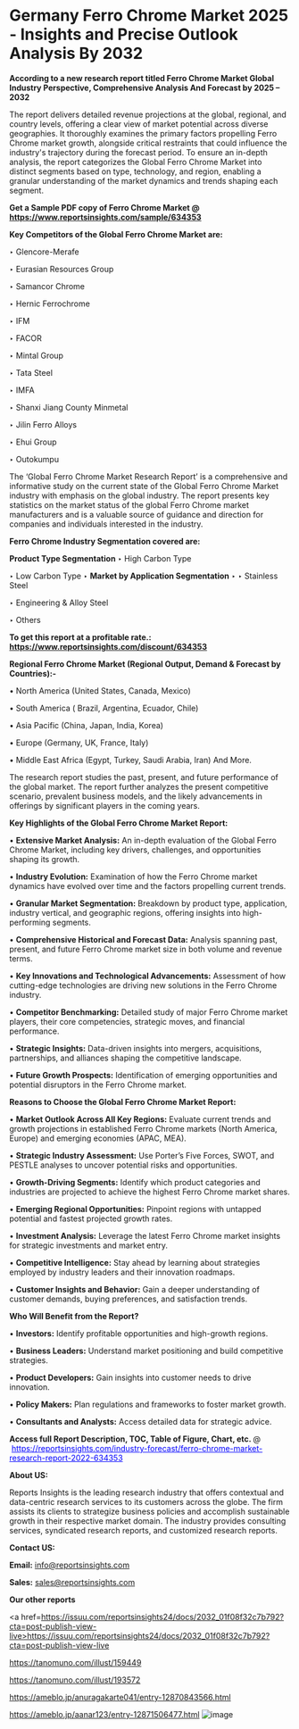 # Germany Ferro Chrome Market 2025 - Insights and Precise Outlook Analysis By 2032

<strong>According to a new research report titled Ferro Chrome Market Global Industry Perspective, Comprehensive Analysis And Forecast by 2025 – 2032</strong>

The report delivers detailed revenue projections at the global, regional, and country levels, offering a clear view of market potential across diverse geographies. It thoroughly examines the primary factors propelling Ferro Chrome market growth, alongside critical restraints that could influence the industry's trajectory during the forecast period. To ensure an in-depth analysis, the report categorizes the Global Ferro Chrome Market into distinct segments based on type, technology, and region, enabling a granular understanding of the market dynamics and trends shaping each segment.

<strong>Get a Sample PDF copy of Ferro Chrome Market </strong><strong>@<a href=https://www.reportsinsights.com/sample/634353 style=color:#0000ff;> https://www.reportsinsights.com/sample/634353</a></strong></font>

<strong>Key Competitors of the Global Ferro Chrome Market are:</strong>

‣ Glencore-Merafe

‣ Eurasian Resources Group

‣ Samancor Chrome

‣ Hernic Ferrochrome

‣ IFM

‣ FACOR

‣ Mintal Group

‣ Tata Steel

‣ IMFA

‣ Shanxi Jiang County Minmetal

‣ Jilin Ferro Alloys

‣ Ehui Group

‣ Outokumpu

The ‘Global Ferro Chrome Market Research Report’ is a comprehensive and informative study on the current state of the Global Ferro Chrome Market industry with emphasis on the global industry. The report presents key statistics on the market status of the global Ferro Chrome market manufacturers and is a valuable source of guidance and direction for companies and individuals interested in the industry.

<strong>Ferro Chrome Industry Segmentation covered are:</strong>

<strong>Product Type Segmentation</strong>
‣
High Carbon Type

‣ Low Carbon Type
‣ 
<strong>Market by Application Segmentation</strong>
‣
‣  Stainless Steel

‣ Engineering & Alloy Steel

‣ Others

<strong>To get this report at a profitable rate.: <a href=https://www.reportsinsights.com/discount/634353 style=color:#0000ff;>https://www.reportsinsights.com/discount/634353</a></strong></font>

<strong>Regional Ferro Chrome Market (Regional Output, Demand &amp; Forecast by Countries):-</strong>

• North America (United States, Canada, Mexico)

• South America ( Brazil, Argentina, Ecuador, Chile)

• Asia Pacific (China, Japan, India, Korea)

• Europe (Germany, UK, France, Italy)

• Middle East Africa (Egypt, Turkey, Saudi Arabia, Iran) And More.

The research report studies the past, present, and future performance of the global market. The report further analyzes the present competitive scenario, prevalent business models, and the likely advancements in offerings by significant players in the coming years.

<strong>Key Highlights of the Global Ferro Chrome Market Report:</strong>

• <strong>Extensive Market Analysis:</strong> An in-depth evaluation of the Global Ferro Chrome Market, including key drivers, challenges, and opportunities shaping its growth.

• <strong>Industry Evolution:</strong> Examination of how the Ferro Chrome market dynamics have evolved over time and the factors propelling current trends.

• <strong>Granular Market Segmentation:</strong> Breakdown by product type, application, industry vertical, and geographic regions, offering insights into high-performing segments.

• <strong>Comprehensive Historical and Forecast Data:</strong> Analysis spanning past, present, and future Ferro Chrome market size in both volume and revenue terms.

• <strong>Key Innovations and Technological Advancements:</strong> Assessment of how cutting-edge technologies are driving new solutions in the Ferro Chrome industry.

• <strong>Competitor Benchmarking:</strong> Detailed study of major Ferro Chrome market players, their core competencies, strategic moves, and financial performance.

• <strong>Strategic Insights:</strong> Data-driven insights into mergers, acquisitions, partnerships, and alliances shaping the competitive landscape.

• <strong>Future Growth Prospects:</strong> Identification of emerging opportunities and potential disruptors in the Ferro Chrome market.

<strong>Reasons to Choose the Global Ferro Chrome Market Report:</strong>

• <strong>Market Outlook Across All Key Regions:</strong> Evaluate current trends and growth projections in established Ferro Chrome markets (North America, Europe) and emerging economies (APAC, MEA).

• <strong>Strategic Industry Assessment:</strong> Use Porter’s Five Forces, SWOT, and PESTLE analyses to uncover potential risks and opportunities.

• <strong>Growth-Driving Segments:</strong> Identify which product categories and industries are projected to achieve the highest Ferro Chrome market shares.

• <strong>Emerging Regional Opportunities:</strong> Pinpoint regions with untapped potential and fastest projected growth rates.

• <strong>Investment Analysis:</strong> Leverage the latest Ferro Chrome market insights for strategic investments and market entry.

• <strong>Competitive Intelligence:</strong> Stay ahead by learning about strategies employed by industry leaders and their innovation roadmaps.

• <strong>Customer Insights and Behavior:</strong> Gain a deeper understanding of customer demands, buying preferences, and satisfaction trends.

<strong>Who Will Benefit from the Report?</strong>

• <strong>Investors:</strong> Identify profitable opportunities and high-growth regions.

• <strong>Business Leaders:</strong> Understand market positioning and build competitive strategies.

• <strong>Product Developers:</strong> Gain insights into customer needs to drive innovation.

• <strong>Policy Makers:</strong> Plan regulations and frameworks to foster market growth.

• <strong>Consultants and Analysts:</strong> Access detailed data for strategic advice.
</ul>
<strong>Access full Report Description, TOC, Table of Figure, Chart, etc. </strong>@  <a href=https://reportsinsights.com/industry-forecast/ferro-chrome-market-research-report-2022-634353 style=color:#0000ff;>https://reportsinsights.com/industry-forecast/ferro-chrome-market-research-report-2022-634353</a></font>

<strong><strong>About US</strong>:</strong>

Reports Insights is the leading research industry that offers contextual and data-centric research services to its customers across the globe. The firm assists its clients to strategize business policies and accomplish sustainable growth in their respective market domain. The industry provides consulting services, syndicated research reports, and customized research reports.

<strong>Contact US:</strong>

<p class=""""><b>Email:</b> <a href=mailto:info@reportsinsights.com>info@reportsinsights.com</a></p>
<p class=""""><b>Sales:</b> <a href=mailto:sales@reportsinsights.com>sales@reportsinsights.com</a></p>

<strong>Our other reports</strong>

<a href=https://issuu.com/reportsinsights24/docs/2032_01f08f32c7b792?cta=post-publish-view-live>https://issuu.com/reportsinsights24/docs/2032_01f08f32c7b792?cta=post-publish-view-live</a>

<a href=https://tanomuno.com/illust/159449>https://tanomuno.com/illust/159449</a>

<a href=https://tanomuno.com/illust/193572>https://tanomuno.com/illust/193572</a>

<a href=https://ameblo.jp/anuragakarte041/entry-12870843566.html>https://ameblo.jp/anuragakarte041/entry-12870843566.html</a>

<a href=https://ameblo.jp/aanar123/entry-12871506477.html>https://ameblo.jp/aanar123/entry-12871506477.html</a>
![image](https://github.com/user-attachments/assets/4acc4d7f-53a1-4904-9b38-56cdf0f0fbcc)
